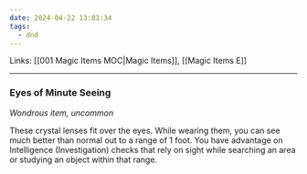```yaml
---
date: 2024-04-22 13:03:34
tags:
  - dnd
---
```

Links: [[001 Magic Items MOC|Magic Items]], [[Magic Items E]]

---
### Eyes of Minute Seeing

*Wondrous item, uncommon*

These crystal lenses fit over the eyes. While wearing them, you can see much better than normal out to a range of 1 foot. You have advantage on Intelligence (Investigation) checks that rely on sight while searching an area or studying an object within that range.